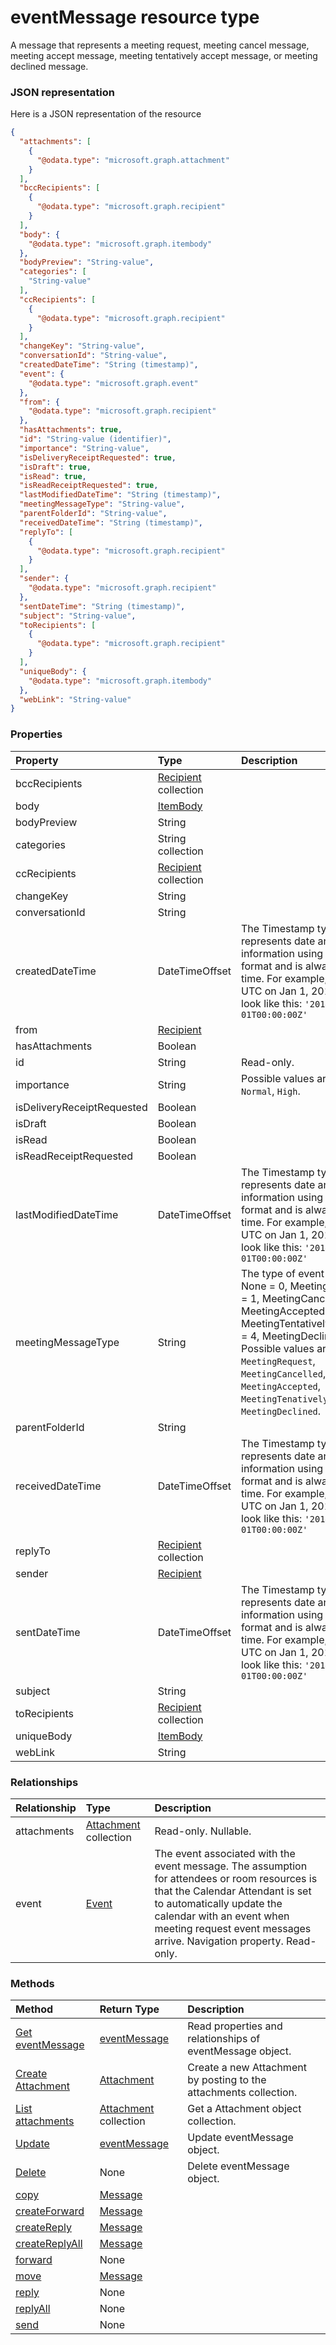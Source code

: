 # eventMessage resource type

A message that represents a meeting request, meeting cancel message, meeting accept message, meeting tentatively accept message, or meeting declined message.

### JSON representation

Here is a JSON representation of the resource

<!-- {
  "blockType": "resource",
  "optionalProperties": [
    "attachments",
    "event"
  ],
  "@odata.type": "microsoft.graph.eventmessage"
}-->

```json
{
  "attachments": [
    {
      "@odata.type": "microsoft.graph.attachment"
    }
  ],
  "bccRecipients": [
    {
      "@odata.type": "microsoft.graph.recipient"
    }
  ],
  "body": {
    "@odata.type": "microsoft.graph.itembody"
  },
  "bodyPreview": "String-value",
  "categories": [
    "String-value"
  ],
  "ccRecipients": [
    {
      "@odata.type": "microsoft.graph.recipient"
    }
  ],
  "changeKey": "String-value",
  "conversationId": "String-value",
  "createdDateTime": "String (timestamp)",
  "event": {
    "@odata.type": "microsoft.graph.event"
  },
  "from": {
    "@odata.type": "microsoft.graph.recipient"
  },
  "hasAttachments": true,
  "id": "String-value (identifier)",
  "importance": "String-value",
  "isDeliveryReceiptRequested": true,
  "isDraft": true,
  "isRead": true,
  "isReadReceiptRequested": true,
  "lastModifiedDateTime": "String (timestamp)",
  "meetingMessageType": "String-value",
  "parentFolderId": "String-value",
  "receivedDateTime": "String (timestamp)",
  "replyTo": [
    {
      "@odata.type": "microsoft.graph.recipient"
    }
  ],
  "sender": {
    "@odata.type": "microsoft.graph.recipient"
  },
  "sentDateTime": "String (timestamp)",
  "subject": "String-value",
  "toRecipients": [
    {
      "@odata.type": "microsoft.graph.recipient"
    }
  ],
  "uniqueBody": {
    "@odata.type": "microsoft.graph.itembody"
  },
  "webLink": "String-value"
}

```
### Properties
| Property	   | Type	|Description|
|:---------------|:--------|:----------|
|bccRecipients|[Recipient](recipient.md) collection||
|body|[ItemBody](itembody.md)||
|bodyPreview|String||
|categories|String collection||
|ccRecipients|[Recipient](recipient.md) collection||
|changeKey|String||
|conversationId|String||
|createdDateTime|DateTimeOffset|The Timestamp type represents date and time information using ISO 8601 format and is always in UTC time. For example, midnight UTC on Jan 1, 2014 would look like this: `'2014-01-01T00:00:00Z'`|
|from|[Recipient](recipient.md)||
|hasAttachments|Boolean||
|id|String| Read-only.|
|importance|String| Possible values are: `Low`, `Normal`, `High`.|
|isDeliveryReceiptRequested|Boolean||
|isDraft|Boolean||
|isRead|Boolean||
|isReadReceiptRequested|Boolean||
|lastModifiedDateTime|DateTimeOffset|The Timestamp type represents date and time information using ISO 8601 format and is always in UTC time. For example, midnight UTC on Jan 1, 2014 would look like this: `'2014-01-01T00:00:00Z'`|
|meetingMessageType|String| The type of event message: None = 0, MeetingRequest = 1, MeetingCancelled = 2, MeetingAccepted = 3, MeetingTentativelyAccepted = 4, MeetingDeclined = 5  Possible values are: `None`, `MeetingRequest`, `MeetingCancelled`, `MeetingAccepted`, `MeetingTenativelyAccepted`, `MeetingDeclined`.|
|parentFolderId|String||
|receivedDateTime|DateTimeOffset|The Timestamp type represents date and time information using ISO 8601 format and is always in UTC time. For example, midnight UTC on Jan 1, 2014 would look like this: `'2014-01-01T00:00:00Z'`|
|replyTo|[Recipient](recipient.md) collection||
|sender|[Recipient](recipient.md)||
|sentDateTime|DateTimeOffset|The Timestamp type represents date and time information using ISO 8601 format and is always in UTC time. For example, midnight UTC on Jan 1, 2014 would look like this: `'2014-01-01T00:00:00Z'`|
|subject|String||
|toRecipients|[Recipient](recipient.md) collection||
|uniqueBody|[ItemBody](itembody.md)||
|webLink|String||

### Relationships
| Relationship | Type	|Description|
|:---------------|:--------|:----------|
|attachments|[Attachment](attachment.md) collection| Read-only. Nullable.|
|event|[Event](event.md)| The event associated with the event message. The assumption for attendees or room resources is that the Calendar Attendant is set to automatically update the calendar with an event when meeting request event messages arrive. Navigation property.  Read-only.|

### Methods

| Method		   | Return Type	|Description|
|:---------------|:--------|:----------|
|[Get eventMessage](../api/eventmessage_get.md) | [eventMessage](eventmessage.md) |Read properties and relationships of eventMessage object.|
|[Create Attachment](../api/eventmessage_post_attachments.md) |[Attachment](attachment.md)| Create a new Attachment by posting to the attachments collection.|
|[List attachments](../api/eventmessage_list_attachments.md) |[Attachment](attachment.md) collection| Get a Attachment object collection.|
|[Update](../api/eventmessage_update.md) | [eventMessage](eventmessage.md)	|Update eventMessage object. |
|[Delete](../api/eventmessage_delete.md) | None |Delete eventMessage object. |
|[copy](../api/eventmessage_copy.md)|[Message](message.md)||
|[createForward](../api/eventmessage_createforward.md)|[Message](message.md)||
|[createReply](../api/eventmessage_createreply.md)|[Message](message.md)||
|[createReplyAll](../api/eventmessage_createreplyall.md)|[Message](message.md)||
|[forward](../api/eventmessage_forward.md)|None||
|[move](../api/eventmessage_move.md)|[Message](message.md)||
|[reply](../api/eventmessage_reply.md)|None||
|[replyAll](../api/eventmessage_replyall.md)|None||
|[send](../api/eventmessage_send.md)|None||

<!-- uuid: 8fcb5dbc-d5aa-4681-8e31-b001d5168d79
2015-10-25 14:57:30 UTC -->
<!-- {
  "type": "#page.annotation",
  "description": "eventMessage resource",
  "keywords": "",
  "section": "documentation",
  "tocPath": ""
}-->